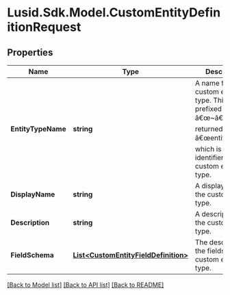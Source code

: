 # Lusid.Sdk.Model.CustomEntityDefinitionRequest

## Properties

Name | Type | Description | Notes
------------ | ------------- | ------------- | -------------
**EntityTypeName** | **string** | A name for the custom entity type. This will be prefixed with â€œ~â€ and returned as â€œentityTypeâ€, which is the identifier for the custom entity type. | 
**DisplayName** | **string** | A display label for the custom entity type. | 
**Description** | **string** | A description for the custom entity type. | 
**FieldSchema** | [**List&lt;CustomEntityFieldDefinition&gt;**](CustomEntityFieldDefinition.md) | The description of the fields on the custom entity type. | 

[[Back to Model list]](../README.md#documentation-for-models) [[Back to API list]](../README.md#documentation-for-api-endpoints) [[Back to README]](../README.md)

